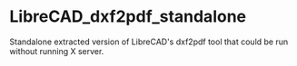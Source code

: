 # LibreCAD_dxf2pdf_standalone
Standalone extracted version of LibreCAD's dxf2pdf tool that could be run without running X server.
